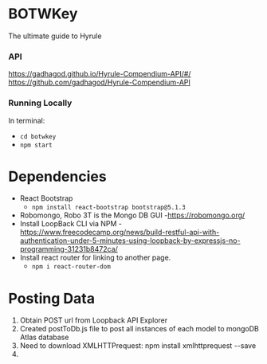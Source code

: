 # BOTWKey
The ultimate guide to Hyrule

### API
https://gadhagod.github.io/Hyrule-Compendium-API/#/
https://github.com/gadhagod/Hyrule-Compendium-API

### Running Locally
In terminal: 
- `cd botwkey`
- `npm start`

# Dependencies
- React Bootstrap
  - `npm install react-bootstrap bootstrap@5.1.3`
- Robomongo, Robo 3T is the Mongo DB GUI
  -https://robomongo.org/
- Install LoopBack CLI via NPM
  -https://www.freecodecamp.org/news/build-restful-api-with-authentication-under-5-minutes-using-loopback-by-expressjs-no-programming-31231b8472ca/
- Install react router for linking to another page.
  - `npm i react-router-dom`
  
# Posting Data
1. Obtain POST url from Loopback API Explorer
2. Created postToDb.js file to post all instances of each model to mongoDB Atlas database
3. Need to download XMLHTTPrequest: npm install xmlhttprequest --save
4. 

